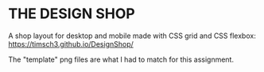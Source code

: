 # THE DESIGN SHOP

A shop layout for desktop and mobile made with CSS grid and CSS flexbox: https://timsch3.github.io/DesignShop/

The "template" png files are what I had to match for this assignment.
